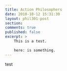 ```yaml
---
title: Action Philosophers
date: 2010-10-12 15:31:30
layout: phil301-post
section:
comments: true
published: false
excerpt: >
    This is a test.
    
    here: is something.
---
```


test

